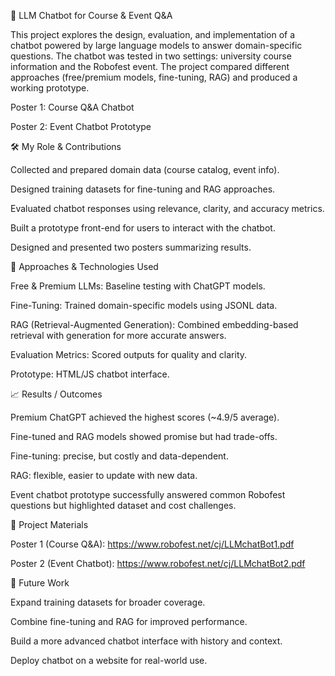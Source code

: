 🧠 LLM Chatbot for Course & Event Q&A

This project explores the design, evaluation, and implementation of a chatbot powered by large language models to answer domain-specific questions. The chatbot was tested in two settings: university course information and the Robofest event. The project compared different approaches (free/premium models, fine-tuning, RAG) and produced a working prototype.

Poster 1: Course Q&A Chatbot

Poster 2: Event Chatbot Prototype

🛠️ My Role & Contributions

Collected and prepared domain data (course catalog, event info).

Designed training datasets for fine-tuning and RAG approaches.

Evaluated chatbot responses using relevance, clarity, and accuracy metrics.

Built a prototype front-end for users to interact with the chatbot.

Designed and presented two posters summarizing results.

🚀 Approaches & Technologies Used

Free & Premium LLMs: Baseline testing with ChatGPT models.

Fine-Tuning: Trained domain-specific models using JSONL data.

RAG (Retrieval-Augmented Generation): Combined embedding-based retrieval with generation for more accurate answers.

Evaluation Metrics: Scored outputs for quality and clarity.

Prototype: HTML/JS chatbot interface.

📈 Results / Outcomes

Premium ChatGPT achieved the highest scores (~4.9/5 average).

Fine-tuned and RAG models showed promise but had trade-offs.

Fine-tuning: precise, but costly and data-dependent.

RAG: flexible, easier to update with new data.

Event chatbot prototype successfully answered common Robofest questions but highlighted dataset and cost challenges.

📂 Project Materials

Poster 1 (Course Q&A): https://www.robofest.net/cj/LLMchatBot1.pdf

Poster 2 (Event Chatbot): https://www.robofest.net/cj/LLMchatBot2.pdf

🧩 Future Work

Expand training datasets for broader coverage.

Combine fine-tuning and RAG for improved performance.

Build a more advanced chatbot interface with history and context.

Deploy chatbot on a website for real-world use.
